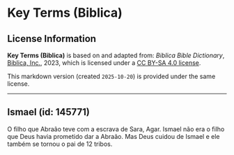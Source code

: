 # Key Terms (Biblica)

## License Information

**Key Terms (Biblica)** is based on and adapted from: _Biblica Bible Dictionary_, [Biblica, Inc.](https://www.biblica.com/), 2023, which is licensed under a [CC BY-SA 4.0 license](https://creativecommons.org/licenses/by-sa/4.0/legalcode.en).

This markdown version (created `2025-10-20`) is provided under the same license.



--------------------------------

## Ismael (id: 145771)

O filho que Abraão teve com a escrava de Sara, Agar. Ismael não era o filho que Deus havia prometido dar a Abraão. Mas Deus cuidou de Ismael e ele também se tornou o pai de 12 tribos.


